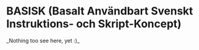<h1>BASISK (Basalt Användbart Svenskt Instruktions- och Skript-Koncept)</h1>

<p>_Nothing too see here, yet :)_</p>
